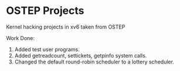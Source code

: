 # OSTEP Projects

Kernel hacking projects in xv6 taken from OSTEP

Work Done:
1. Added test user programs.
2. Added getreadcount, settickets, getpinfo system calls.
3. Changed the default round-robin scheduler to a lottery scheduler.
